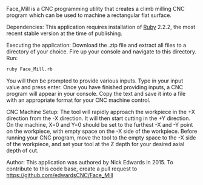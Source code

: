 Face_Mill is a CNC programming utility that creates a climb milling CNC program which can be used to machine a rectangular flat surface.


Dependencies:
This application requires installation of [Ruby](https://www.ruby-lang.org/en/) 2.2.2, the most recent stable version at the time of publishing.


Executing the application:
Download the .zip file and extract all files to a directory of your choice. Fire up your console and navigate to this directory. Run:
```bash
ruby Face_Mill.rb
```
You will then be prompted to provide various inputs. Type in your input value and press enter. Once you have finished providing inputs, a CNC program will appear in your console. Copy the text and save it into a file with an appropriate format for your CNC machine control.


CNC Machine Setup:
The tool will rapidly approach the workpiece in the +X direction from the -X direction. It will then start cutting in the +Y direction. On the machine, X=0 and Y=0 should be set to the furthest -X and -Y point on the workpiece, with empty space on the -X side of the workpiece. Before running your CNC program, move the tool to the empty space to the -X side of the workpiece, and set your tool at the Z depth for your desired axial depth of cut.


Author:
This application was authored by Nick Edwards in 2015. To contribute to this code base, create a pull request to https://github.com/edwardsCNC/Face_Mill